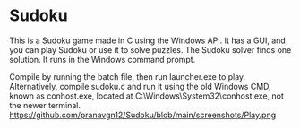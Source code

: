 # Sudoku
This is a Sudoku game made in C using the Windows API. It has a GUI, and you can play Sudoku or use it to solve puzzles. The Sudoku solver finds one solution. It runs in the Windows command prompt.

Compile by running the batch file, then run launcher.exe to play. Alternatively, compile sudoku.c and run it using the old Windows CMD, known as conhost.exe, located at C:\Windows\System32\conhost.exe, not the newer terminal.
<img>https://github.com/pranavgn12/Sudoku/blob/main/screenshots/Play.png</img>
